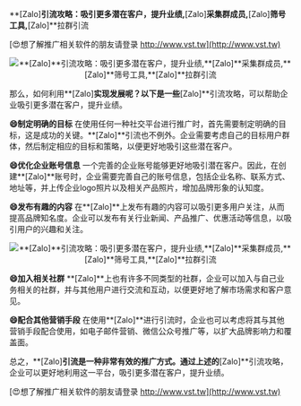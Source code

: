 **[Zalo]**引流攻略：吸引更多潜在客户，提升业绩,**[Zalo]**采集群成员,**[Zalo]**筛号工具,**[Zalo]**拉群引流

[😍想了解推广相关软件的朋友请登录 http://www.vst.tw](http://www.vst.tw)

 <center><img src="https://vst.tw/MP4/tuiguang/png/6.png" alt="**[Zalo]**引流攻略：吸引更多潜在客户，提升业绩,**[Zalo]**采集群成员,**[Zalo]**筛号工具,**[Zalo]**拉群引流"></center>

那么，如何利用**[Zalo]**实现发展呢？以下是一些**[Zalo]**引流攻略，可以帮助企业吸引更多潜在客户，提升业绩。

**😄制定明确的目标**
在使用任何一种社交平台进行推广时，首先需要制定明确的目标，这是成功的关键。**[Zalo]**引流也不例外。企业需要考虑自己的目标用户群体，然后制定相应的目标和策略，以便更好地吸引这些潜在客户。

**😄优化企业账号信息**
一个完善的企业账号能够更好地吸引潜在客户。因此，在创建**[Zalo]**账号时，企业需要完善自己的账号信息，包括企业名称、联系方式、地址等，并上传企业logo照片以及相关产品照片，增加品牌形象的认知度。

**😄发布有趣的内容**
在**[Zalo]**上发布有趣的内容可以吸引更多用户关注，从而提高品牌知名度。企业可以发布有关行业新闻、产品推广、优惠活动等信息，以吸引用户的兴趣和关注。

 <center><img src="https://vst.tw/MP4/tuiguang/png/3.png" alt="**[Zalo]**引流攻略：吸引更多潜在客户，提升业绩,**[Zalo]**采集群成员,**[Zalo]**筛号工具,**[Zalo]**拉群引流"></center>

**😄加入相关社群**
**[Zalo]**上也有许多不同类型的社群，企业可以加入与自己业务相关的社群，并与其他用户进行交流和互动，以便更好地了解市场需求和客户意见。

**😄配合其他营销手段**
在使用**[Zalo]**进行引流时，企业也可以考虑将其与其他营销手段配合使用，如电子邮件营销、微信公众号推广等，以扩大品牌影响力和覆盖面。

总之，**[Zalo]**引流是一种非常有效的推广方式。通过上述的**[Zalo]**引流攻略，企业可以更好地利用这一平台，吸引更多潜在客户，提升业绩。

[😍想了解推广相关软件的朋友请登录 http://www.vst.tw](http://www.vst.tw)



